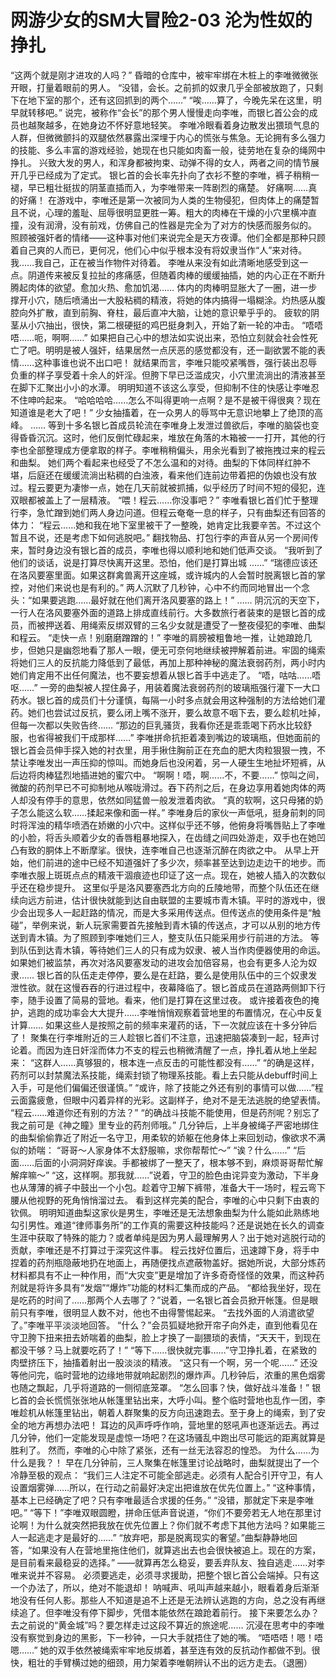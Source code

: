 # 网游少女的SM大冒险2-03 沦为性奴的挣扎

“这两个就是刚才进攻的人吗？”
昏暗的仓库中，被牢牢绑在木桩上的李唯微微张开眼，打量着眼前的男人。
“没错，会长。之前抓的奴隶几乎全部被放跑了，只剩下在地下室的那个，还有这回抓到的两个……”
“唉……算了，今晚先呆在这里，明早就转移吧。”
说完，被称作“会长”的那个男人慢慢走向李唯，而银匕首公会的成员也越聚越多，在她身边不怀好意地轻笑。
李唯冷眼看着身边散发出猥琐气息的人群，但微微颤抖的双腿依然暴露出深埋于内心的慌张与焦急。无论拥有多么强力的技能、多么丰富的游戏经验，她现在也只能如肉畜一般，徒劳地在复杂的绳网中挣扎。
兴致大发的男人，和浑身都被拘束、动弹不得的女人，两者之间的情节展开几乎已经成为了定式。
银匕首的会长率先扑向了衣衫不整的李唯，裤子稍稍一褪，早已粗壮挺拔的阴茎直插而入，为李唯带来一阵剧烈的痛楚。
好痛啊……真的好痛！
在游戏中，李唯还是第一次被同为人类的生物侵犯，但肉体上的痛楚暂且不说，心理的羞耻、屈辱很明显更胜一筹。粗大的肉棒在干燥的小穴里横冲直撞，没有润滑，没有前戏，仿佛自己的性器是完全为了对方的快感而服务似的。
照顾被强奸者的情绪——这种事对他们来说完全是天方夜谭。他们全都是那种只顾着自己爽的人而已，更何况，他们心中似乎根本没有将奴隶当作“人”来对待。
我……我自己，正在被当作物件对待着。
李唯从来没有如此清晰地感受到这一点。阴道传来被反复拉扯的疼痛感，但随着肉棒的缓缓抽插，她的内心正在不断升腾起肉体的欲望。愈加火热、愈加饥渴……
体内的肉棒明显胀大了一圈，进一步撑开小穴，随后喷涌出一大股粘稠的精液，将她的体内搞得一塌糊涂。灼热感从腹腔向外扩散，直到前胸、脊柱，最后直冲大脑，让她的意识晕乎乎的。
疲软的阴茎从小穴抽出，很快，第二根硬挺的鸡巴挺身刺入，开始了新一轮的冲击。
“唔唔唔……呃，啊啊……”
如果把自己心中的想法如实说出来，恐怕立刻就会社会性死亡了吧。明明是被人强奸，结果居然一点厌恶的感觉都没有，还一副欲罢不能的表情……这种事谁也说不出口吧！
就结果而言，李唯只能咬紧嘴唇，强行装出忍辱负重的样子享受着十余人的奸淫。但胯下早已泛滥成灾，小穴里流淌出的清液甚至在脚下汇聚出小小的水潭。
明明知道不该这么享受，但抑制不住的快感让李唯忍不住呻吟起来。
“哈哈哈哈……怎么不叫得更响一点啊？是不是被干得很爽？现在知道谁是老大了吧！”
少女抽搐着，在一众男人的辱骂中无意识地攀上了绝顶的高峰。
……
等到十多名银匕首成员轮流在李唯身上发泄过兽欲后，李唯的脑袋也变得昏昏沉沉。这时，他们反倒忙碌起来，堆放在角落的木箱被一一打开，其他的行李也全部整理成方便拿取的样子。李唯稍稍偏头，用余光看到了被拖拽过来的程云和曲梨。
她们两个看起来也经受了不怎么温和的对待。曲梨的下体同样红肿不堪，后庭还在缓缓流淌出粘稠的白浊液，看来他们连前边带着把的伪娘也没有放过。程云要更为凄惨一点，她在几天前就被抓捕，似乎经历了时间不短的侵犯，连双眼都被盖上了一层精液。
“喂！程云……你没事吧？”
李唯看银匕首们忙于整理行李，急忙蹭到她们两人身边问道。但程云奄奄一息的样子，只有曲梨还有回答的体力：
“程云……她和我在地下室里被干了一整晚，她肯定比我要辛苦。不过这个暂且不说，还是考虑下如何逃脱吧。”
翻找物品、打包行李的声音从另一个房间传来，暂时身边没有银匕首的成员，李唯也得以顺利地和她们低声交谈。
“我听到了他们的谈话，说是打算尽快离开这里。恐怕，他们是打算出城 ……”
“瑞德应该还在洛风要塞里面。如果这群禽兽离开这座城，或许城内的人会暂时脱离银匕首的掌控，对他们来说也是有利的。”
两人沉默了几秒钟，心中不约而同地冒出一个念头：“如果要逃跑……最好就在他们离开洛风要塞的路上！”
……
阴沉沉的天空下，一行人在洛风要塞外面的道路上排成直线前行。大多数旅行者装束的是银匕首的成员，而被押送着、用绳索反绑双臂的三名少女就是遭受了一整夜侵犯的李唯、曲梨和程云。
“走快一点！别磨磨蹭蹭的！”
李唯的肩膀被粗鲁地一推，让她踉跄几步，但她只是幽怨地看了那人一眼，便无可奈何地继续被押解着前进。牢固的绳索将她们三人的反抗能力降低到了最低，再加上那种神秘的魔法衰弱药剂，两小时内她们肯定用不出任何魔法，也不要妄想着从银匕首手中逃走了。
“唔，咕咕……唔呕……”
一旁的曲梨被人捏住鼻子，用装着魔法衰弱药剂的玻璃瓶强行灌下一大口药水。银匕首的成员们十分谨慎，每隔一小时多点就会用这种强制的方法给她们灌药。她们也尝试过反抗，要么闭上嘴不涨开，要么故意不咽下去，要么趁机吐掉，但每一次都以失败告终……
“那边的巨乳骚货，我看你还是乖乖喝下药水比较舒服，也省得被我们干成那样……”
李唯拼命抗拒着凑到嘴边的玻璃瓶，但她面前的银匕首会员伸手探入她的衬衣里，用手揪住胸前正在充血的肥大肉粒狠狠一拽，不禁让李唯发出一声压抑的惊叫。而她身后也没闲着，另一人硬生生地扯坏短裤，从后边将肉棒猛烈地插进她的蜜穴中。
“啊啊！唔，啊……不，不要……”
惊叫之间，微酸的药剂早已不可抑制地从喉咙滑过。吞下药剂之后，在身边享用着她肉体的两人却没有停手的意思，依然如同猛兽一般发泄着肉欲。
“真的软啊，这只母猪的奶子怎么能这么软……揉起来像和面一样。”
李唯身后的家伙一声低吼，挺身前刺的同时将浑浊的精华喷洒在娇嫩的小穴中。这样似乎还不够，他俯身将嘴唇贴上了李唯的小脸，将舌头顺着少女的香唇粗暴地探入，在齿缝之间四处游走，双手也在她凹凸有致的胴体上不断摩挲。很快，连李唯自己也逐渐沉醉在肉欲之中。
从早上开始，他们前进的途中已经不知道强奸了多少次，频率甚至达到边走边干的地步。而李唯衣服上斑斑点点的精液干涸痕迹也印证了这一点。现在，她被人插入的次数似乎还在稳步提升。
这里似乎是洛风要塞西北方向的丘陵地带，而整个队伍还在继续向远方前进，估计很快就能到达自由联盟的主要城市青木镇。平时的游戏中，很少会出现多人一起赶路的情况，而是大多采用传送点。但传送点的使用条件是“触碰”，举例来说，新人玩家需要首先接触到青木镇的传送点，才可以从别的地方传送到青木镇。为了照顾到李唯她们三人，整支队伍只能采用步行前进的方法。
等到队伍到达青木镇，等待她们三人的只有成为奴隶、被人当作肉便器使用的命运。如果她们被监禁，再次对洛风要塞发动的进攻会加倍容易，也会有更多人沦为奴隶……
银匕首的队伍走走停停，要么是在赶路，要么是使用队伍中的三个奴隶发泄性欲。就在这慢吞吞的行进过程中，夜幕降临了。银匕首成员在道路两侧卸下行李，随手设置了简易的营地。看来，他们是打算在这里过夜。
或许接着夜色的掩护，逃跑的成功率会大大提升……李唯悄悄观察着营地里的布置情况，在心中反复计算……
如果这些人是按照之前的频率来灌药的话，下一次就应该在十多分钟后了！
聚集在行李堆附近的三人趁银匕首们不注意，迅速把脑袋凑到一起，轻声讨论着。而因为连日奸淫而体力不支的程云也稍微清醒了一点，挣扎着从地上坐起来：
“这群人……真够狠的，根本连一点反击的可能性都没有……”
“的确是这样，药剂可以封禁魔法系技能，绳索封锁了物理系技能。看上去只能从debuff时间上入手，可是他们偏偏还很谨慎。”
“或许，除了技能之外还有别的事情可以做……”程云面露疲惫，但眼中闪着异样的光彩。这副样子，绝对不是无法逃脱的绝望表情。
“程云……难道你还有别的方法？”
“的确战斗技能不能使用，但是药剂呢？别忘了我之前可是《神之瞳》里专业的药剂师哦。”
几分钟后，上半身被绳子严密地绑住的曲梨偷偷靠近了附近一名守卫，用柔软的娇躯在他身体上来回划动，像欲求不满似的娇喘：
“哥哥～人家身体不太舒服嘛，求你帮帮忙～”
“诶？什么……”
“后面……后面的小洞洞好痒诶。手都被绑了一整天了，根本够不到，麻烦哥哥帮忙解解痒嘛～”
“这，这样啊。那我就……”说着，守卫的脸色由诧异变为激动，下半身也从薄薄的裤子中鼓出一个小包。趁着守卫解下裤带，准备大干一场时，程云弯下腰从他视野的死角悄悄溜过去。
看到这样完美的配合，李唯的心中只剩下由衷的钦佩。
明明知道曲梨这家伙是男生，李唯还是无法想象曲梨为什么能如此熟练地勾引男性。难道“律师事务所”的工作真的需要这种技能吗？还是说她在长久的调查生涯中获取了特殊的能力？或者单纯是因为男人最理解男人？出于她对逃脱行动的贡献，李唯还是不打算过于深究这件事。
程云找好位置后，迅速蹲下身，将手中捏着的药剂瓶隐蔽地扔在地面上，再随便找点遮蔽物盖好。据她所说，大部分炼药材料都具有不止一种作用，而“大灾变”更是增加了许多奇奇怪怪的效果，而这种药剂就是将许多具有“发烟”“爆炸”功能的材料汇集而成的产品。
“都给我坐好，现在是吃药的时间了……那两个人去哪了？”说着，一名银匕首会员掀开帐篷。但是眼前只有李唯，很明显人数不对，他也不由得警惕起来。
“去找外面的人消遣欲望了。”李唯平平淡淡地回答。
“什么？”会员狐疑地掀开帘子向外走，直到他看见在守卫胯下扭来扭去娇喘着的曲梨，脸上才换了一副猥琐的表情，“天天干，到现在都没干够？马上就要吃药了！”
“等下……很快就完事……”守卫挣扎着，在紧致的肉壁挤压下，抽搐着射出一股淡淡的精液。
“这只有一个啊，另一个呢……”
还没等他问完，临时营地的边缘地带就响起剧烈的爆炸声。几秒钟后，浓重的黑色烟雾也随之飘起，几乎将道路的一侧彻底笼罩。
“怎么回事？快，做好战斗准备！”
银匕首的会长慌慌张张地从帐篷里钻出来，大呼小叫。整个临时营地也乱作一团，李唯趁机从帐篷里钻出，朝着人群聚集的反方向迅速跑去。至于身上的绳索，到了安全的地方再想办法吧！
耳边的风声呼呼作响，营地里的怒吼声也逐渐远去。再过几分钟，他们一定能发现是虚惊一场吧？在这场骚乱中跑出尽可能远的距离就算是胜利了。
然而，李唯的心中除了紧张，还有一丝无法容忍的惶恐。
为什么……为什么是我？！
早在几分钟前，三人聚集在帐篷里讨论战略时，曲梨就提出了一个冷静至极的观点：
“我们三人注定不可能全部逃走。必须有人配合引开守卫，有人设置烟雾弹……所以，在行动之前最好决定出把谁放在优先位置上。”
“这种事情，基本上已经确定了吧？只有李唯最适合求援的任务。”
“没错，那就定下来是李唯吧。”
“等下！”李唯双眼圆瞪，拼命压低声音说道，“你们不要旁若无人地在那里讨论啊！为什么就突然把我放在优先位置上？你们就不考虑下其他方法吗？如果能三人一起逃走才是最好的……”
“放弃吧，那是脱离现实的奢望。”曲梨静静地回答，“如果没有人在营地里拖住他们，就算逃出去也会很快被追上。现在的方案，是目前看来最稳妥的选择。”
——就算再怎么稳妥，要丢弃队友、独自逃走……对李唯来说并不容易。
必须要逃走，必须寻求援助，把整个银匕首公会端掉。只有这一个办法了，所以，绝对不能退却！
呐喊声、吼叫声越来越小，眼看着身后渐渐地没有任何人影。那些人不知道是追不上还是无法辨认逃跑的方向，总之没有再继续追了。但李唯没有停下脚步，凭借本能依然在踉跄着前行。
接下来要怎么办？去之前说的“黄金城”吗？要怎样走过这段不算近的旅途呢……
沉浸在思考中的李唯没有察觉到身边的黑影，下一秒钟，一只大手就捂住了她的嘴。
“唔唔唔！嗯！唔嗯……”
她的双手依然被绳索牢牢地反绑着，甚至连有效的反抗动作都做不到。很快，粗壮的手臂横过她的细颈，用力架着李唯朝辨认不出的远方走去。（退圈）

